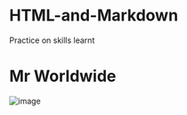 # HTML-and-Markdown
Practice on skills learnt 



Mr Worldwide
============

![image](https://user-images.githubusercontent.com/87410280/125913665-ea51b350-7692-45cc-bac8-8a5494bf9be6.jpeg)
